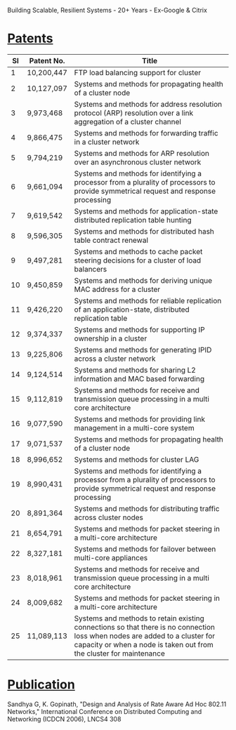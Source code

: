 Building Scalable, Resilient Systems - 20+ Years - Ex-Google & Citrix

# [Patents](#patents)

| Sl | Patent No.   | Title
|----|--------------|-------------------------------------------------------------------------------------------------------------------|
| 1  | 10,200,447   | FTP load balancing support for cluster
| 2  | 10,127,097   | Systems and methods for propagating health of a cluster node
| 3  | 9,973,468    | Systems and methods for address resolution protocol (ARP) resolution over a link aggregation of a cluster channel
| 4  | 9,866,475    | Systems and methods for forwarding traffic in a cluster network 
| 5  | 9,794,219    | Systems and methods for ARP resolution over an asynchronous cluster network 
| 6  | 9,661,094    | Systems and methods for identifying a processor from a plurality of processors to  provide symmetrical request and response processing 
| 7  | 9,619,542    | Systems and methods for application-state distributed replication table hunting 
| 8  | 9,596,305    | Systems and methods for distributed hash table contract renewal
| 9  | 9,497,281    | Systems and methods to cache packet steering decisions for a cluster of load  balancers
| 10 | 9,450,859    | Systems and methods for deriving unique MAC address for a cluster 
| 11 | 9,426,220    | Systems and methods for reliable replication of an application-state, distributed  replication table 
| 12 | 9,374,337    | Systems and methods for supporting IP ownership in a cluster 
| 13 | 9,225,806    | Systems and methods for generating IPID across a cluster network 
| 14 | 9,124,514    | Systems and methods for sharing L2 information and MAC based forwarding 
| 15 | 9,112,819    | Systems and methods for receive and transmission queue processing in a multi core architecture
| 16 | 9,077,590    | Systems and methods for providing link management in a multi-core system
| 17 | 9,071,537    | Systems and methods for propagating health of a cluster node 
| 18 | 8,996,652    | Systems and methods for cluster LAG 
| 19 | 8,990,431    | Systems and methods for identifying a processor from a plurality of processors to  provide symmetrical request and response processing 
| 20 | 8,891,364    | Systems and methods for distributing traffic across cluster nodes 
| 21 | 8,654,791    | Systems and methods for packet steering in a multi-core architecture 
| 22 | 8,327,181    | Systems and methods for failover between multi-core appliances 
| 23 | 8,018,961    | Systems and methods for receive and transmission queue processing in a multi core architecture 
| 24 | 8,009,682    | Systems and methods for packet steering in a multi-core architecture 
| 25 | 11,089,113   | Systems and methods to retain existing connections so that there is no connection loss when nodes are added to a cluster for capacity or when a node is taken out from the cluster for maintenance

# [Publication](#publication) 
Sandhya G, K. Gopinath, "Design and Analysis of Rate Aware Ad Hoc 802.11 Networks," International Conference on Distributed Computing and Networking (ICDCN 2006), LNCS4
308 
